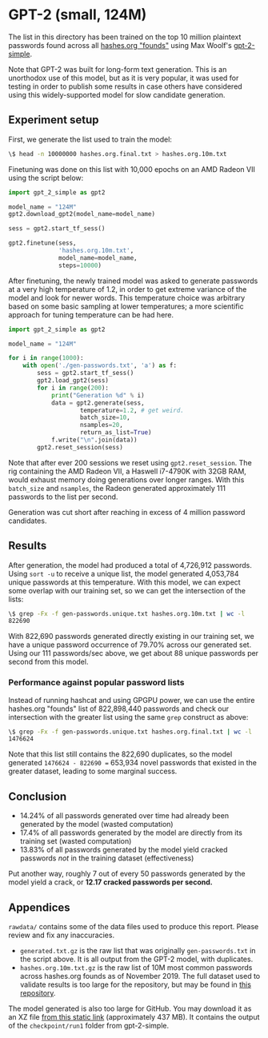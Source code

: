 # GPT-2 (small, 124M)

The list in this directory has been trained on the top 10 million plaintext passwords found across all [hashes.org "founds"](https://github.com/rarecoil/hashes.org-list) using Max Woolf's [gpt-2-simple](https://github.com/minimaxir/gpt-2-simple). 

Note that GPT-2 was built for long-form text generation. This is an unorthodox use of this model, but as it is very popular, it was used for testing in order to publish some results in case others have considered using this widely-supported model for slow candidate generation.

## Experiment setup 

First, we generate the list used to train the model:

````bash
\$ head -n 10000000 hashes.org.final.txt > hashes.org.10m.txt
````

Finetuning was done on this list with 10,000 epochs on an AMD Radeon VII using the script below:

````python
import gpt_2_simple as gpt2

model_name = "124M"
gpt2.download_gpt2(model_name=model_name)

sess = gpt2.start_tf_sess()

gpt2.finetune(sess,
              'hashes.org.10m.txt',
              model_name=model_name,
              steps=10000)
````

After finetuning, the newly trained model was asked to generate passwords at a very high temperature of 1.2, in order to get extreme variance of the model and look for newer words. This temperature choice was arbitrary based on some basic sampling at lower temperatures; a more scientific approach for tuning temperature can be had here.

````python
import gpt_2_simple as gpt2

model_name = "124M"

for i in range(1000):
    with open('./gen-passwords.txt', 'a') as f:
        sess = gpt2.start_tf_sess()
        gpt2.load_gpt2(sess)
        for i in range(200):
            print("Generation %d" % i)
            data = gpt2.generate(sess,
                    temperature=1.2, # get weird.
                    batch_size=10,
                    nsamples=20,
                    return_as_list=True)
            f.write("\n".join(data))
        gpt2.reset_session(sess)
````

Note that after ever 200 sessions we reset using `gpt2.reset_session`. The rig containing the AMD Radeon VII, a Haswell i7-4790K with 32GB RAM, would exhaust memory doing generations over longer ranges. With this `batch_size` and `nsamples`, the Radeon generated approximately 111 passwords to the list per second.

Generation was cut short after reaching in excess of 4 million password candidates.

## Results

After generation, the model had produced a total of 4,726,912 passwords. Using `sort -u` to receive a unique list, the model generated 4,053,784 unique passwords at this temperature. With this model, we can expect some overlap with our training set, so we can get the intersection of the lists:

````bash
\$ grep -Fx -f gen-passwords.unique.txt hashes.org.10m.txt | wc -l
822690
````

With 822,690 passwords generated directly existing in our training set, we have a unique password occurrence of 79.70% across our generated set. Using our 111 passwords/sec above, we get about 88 unique passwords per second from this model.

### Performance against popular password lists

Instead of running hashcat and using GPGPU power, we can use the entire hashes.org "founds" list of 822,898,440 passwords and check our intersection with the greater list using the same `grep` construct as above:

````bash
\$ grep -Fx -f gen-passwords.unique.txt hashes.org.final.txt | wc -l
1476624
````

Note that this list still contains the 822,690 duplicates, so the model generated `1476624 - 822690 =` 653,934 novel passwords that existed in the greater dataset, leading to some marginal success. 

## Conclusion

* 14.24% of all passwords generated over time had already been generated by the model (wasted computation)
* 17.4% of all passwords generated by the model are directly from its training set (wasted computation)
* 13.83% of all passwords generated by the model yield cracked passwords *not* in the training dataset (effectiveness)

Put another way, roughly 7 out of every 50 passwords generated by the model yield a crack, or **12.17 cracked passwords per second.**

## Appendices

`rawdata/` contains some of the data files used to produce this report. Please review and fix any inaccuracies.

* `generated.txt.gz` is the raw list that was originally `gen-passwords.txt` in the script above. It is all output from the GPT-2 model, with duplicates.
* `hashes.org.10m.txt.gz` is the raw list of 10M most common passwords across hashes.org founds as of November 2019. The full dataset used to validate results is too large for the repository, but may be found in [this repository](https://github.com/rarecoil/hashes.org-list).

The model generated is also too large for GitHub. You may download it as an XZ file [from this static link](https://static.rarecoil.com/data/ai-passwords/gpt2-small.tar.xz) (approximately 437 MB). It contains the output of the `checkpoint/run1` folder from gpt-2-simple.
